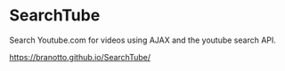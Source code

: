 # SearchTube
Search Youtube.com for videos using AJAX and the youtube search API.

https://branotto.github.io/SearchTube/
